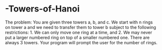 # -Towers-of-Hanoi
The problem: You are given three towers a, b, and c. We start with n rings on tower a and we need to transfer them to tower b subject to the following restrictions: 1. We can only move one ring at a time, and 2. We may never put a larger numbered ring on top of a smaller numbered one. There are always 3 towers. Your program will prompt the user for the number of rings.

